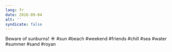 ```yaml
---
lang: fr
date: 2016-09-04
alt: ''
syndicate: false
---
```


Beware of sunburns! ☀ #sun #beach #weekend #friends #chill #sea #water #summer #sand #royan
